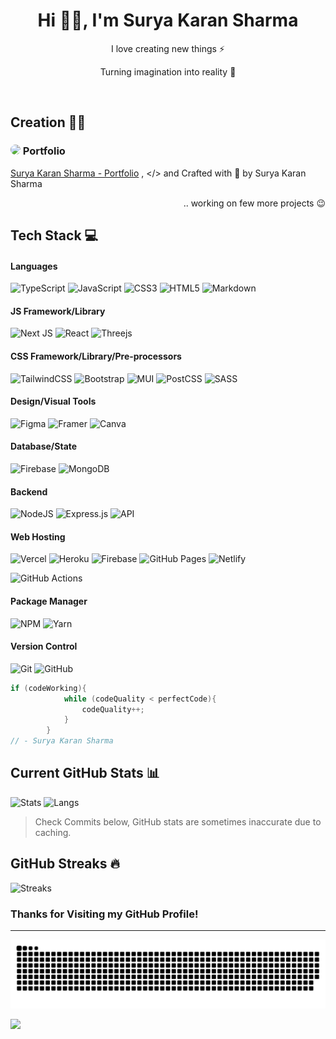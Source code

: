 <h1 align="center"> Hi 👋🏻, I'm Surya Karan Sharma </br> 
</h1>
<p align="center">I love creating new things ⚡</p>
<p align="center">Turning imagination into reality 🚀</p>
<p align="center">
<a href="https://www.buymeacoffee.com/suryakaran" target="_blank"><img alt="" src="https://img.shields.io/badge/Help%20Me-ffdd00?style=for-the-badge&logo=buy-me-a-coffee&logoColor=black" style="vertical-align:center" /></a>
<a href="#" target="_blank"><img alt="" src="https://img.shields.io/badge/Portfolio-000?logo=vercel&logoColor=yellow&style=for-the-badge" style="vertical-align:center" /></a>
<a href="https://twitter.com/Suryakran" target="_blank"><img alt="" src="https://img.shields.io/badge/Twitter-000?logo=Twitter&logoColor=1DA1F2&style=for-the-badge" style="vertical-align:center" /></a>
<a href="https://www.linkedin.com/in/suryakaransharma" target="_blank"><img alt="" src="https://img.shields.io/badge/LinkedIn-000?logo=linkedin&logoColor=0A66C2&style=for-the-badge" style="vertical-align:center" /></a>
</p>

## Creation 👨‍💻

### <img src="https://avatars.githubusercontent.com/u/79763810?s=400&u=ca391acaf4e0536325adc227356ee584602aded0&v=4" width="16px" style="border-radius: 50%" /> Portfolio

[Surya Karan Sharma - Portfolio](https://suryakaran.netlify.app) , </> and Crafted with 💛 by Surya Karan Sharma

<p align="right">
.. working on few more projects 😉 </p>

## Tech Stack 💻

#### Languages

![TypeScript](https://img.shields.io/badge/-TypeScript-000?style=for-the-badge&logo=typescript)
![JavaScript](https://img.shields.io/badge/-JavaScript-000?style=for-the-badge&logo=javascript)
![CSS3](https://img.shields.io/badge/-CSS3-000?style=for-the-badge&logo=css3)
![HTML5](https://img.shields.io/badge/-HTML5-000?style=for-the-badge&logo=html5)
![Markdown](https://img.shields.io/badge/-Markdown-000?style=for-the-badge&logo=markdown)

#### JS Framework/Library

![Next JS](https://img.shields.io/badge/-NextJS-000?style=for-the-badge&logo=next.js)
![React](https://img.shields.io/badge/-ReactJS-000?style=for-the-badge&logo=react)
![Threejs](https://img.shields.io/badge/-ThreeJS-000?style=for-the-badge&logo=three.js)

#### CSS Framework/Library/Pre-processors

![TailwindCSS](https://img.shields.io/badge/-TailwindCSS-000?style=for-the-badge&logo=tailwind-css)
![Bootstrap](https://img.shields.io/badge/-Bootstrap-000?style=for-the-badge&logo=bootstrap)
![MUI](https://img.shields.io/badge/-MUI-000?style=for-the-badge&logo=mui)
![PostCSS](https://img.shields.io/badge/-PostCSS-000?style=for-the-badge&logo=postcss)
![SASS](https://img.shields.io/badge/-SASS-000?style=for-the-badge&logo=sass)

#### Design/Visual Tools

![Figma](https://img.shields.io/badge/-Figma-000?style=for-the-badge&logo=figma)
![Framer](https://img.shields.io/badge/-Framer-000?style=for-the-badge&logo=framer)
![Canva](https://img.shields.io/badge/-Canva-000?style=for-the-badge&logo=canva)

#### Database/State

![Firebase](https://img.shields.io/badge/-Firebase-000?style=for-the-badge&logo=firebase)
![MongoDB](https://img.shields.io/badge/-MongoDB-000?style=for-the-badge&logo=mongodb)

#### Backend

![NodeJS](https://img.shields.io/badge/-NodeJS-000?style=for-the-badge&logo=node.js&logoColor=pink)
![Express.js](https://img.shields.io/badge/-ExpressJS-000?style=for-the-badge&logo=express)
![API](https://img.shields.io/badge/-API-000?style=for-the-badge&logo=fastapi)

#### Web Hosting

![Vercel](https://img.shields.io/badge/-Vercel-000?style=for-the-badge&logo=vercel)
![Heroku](https://img.shields.io/badge/-Heroku-000?style=for-the-badge&logo=heroku)
![Firebase](https://img.shields.io/badge/-Firebase-000?style=for-the-badge&logo=firebase)
![GitHub Pages](https://img.shields.io/badge/-GitHub%20Pages-000?style=for-the-badge&logo=github)
![Netlify](https://img.shields.io/badge/-Netlify-000?style=for-the-badge&logo=netlify)

<!-- #### CI/CD -->
![GitHub Actions](https://img.shields.io/badge/-github%20actions-000?style=for-the-badge&logo=githubactions)
<!-- ![CircleCI](https://img.shields.io/badge/-circle%20ci-000?style=for-the-badge&logo=circleci)
![Jenkins](https://img.shields.io/badge/-jenkins-000?style=for-the-badge&logo=jenkins) -->

#### Package Manager

![NPM](https://img.shields.io/badge/-NPM-000?style=for-the-badge&logo=npm)
![Yarn](https://img.shields.io/badge/-yarn-000?style=for-the-badge&logo=yarn)

#### Version Control

![Git](https://img.shields.io/badge/-Git-000?style=for-the-badge&logo=git)
![GitHub](https://img.shields.io/badge/-GitHub-000?style=for-the-badge&logo=github)

```java
if (codeWorking){
            while (codeQuality < perfectCode){
                codeQuality++;
            }
        }
// - Surya Karan Sharma
```

## Current GitHub Stats 📊
![Stats](https://github-readme-stats.vercel.app/api?username=suryakaran1234&show_icons=true&hide_border=false&theme=jolly&count_private=true&include_all_commits=true)
![Langs](https://github-readme-stats.vercel.app/api/top-langs/?username=suryakaran1234&show_icons=true&hide_border=false&theme=jolly&count_private=true&include_all_commits=true&layout=compact)
> Check Commits below, GitHub stats are sometimes inaccurate due to caching.

## GitHub Streaks 🔥
![Streaks](http://github-readme-streak-stats.herokuapp.com?user=Suryakaran1234&theme=jolly&date_format=j%20M%5B%20Y%5D)

<!-- Dev in Progress
## Latest Tweet 🐦
> This tool (tweet-integration) is not available publically, Coming Soon...

[![](https://gtce.vercel.app/api?username=VishwaGauravIn&theme=jolly&response=false)](https://twitter.com/VishwaGauravIn) -->

### Thanks for Visiting my GitHub Profile!

---

<p align="center">
<img src="https://github.com/Suryakaran1234/Suryakaran1234/blob/output/github-contribution-grid-snake.svg">
</p>

[![](https://visitcount.itsvg.in/api?id=suryakaran1234&label=Profile%20Views&pretty=true)](https://visitcount.itsvg.in)


